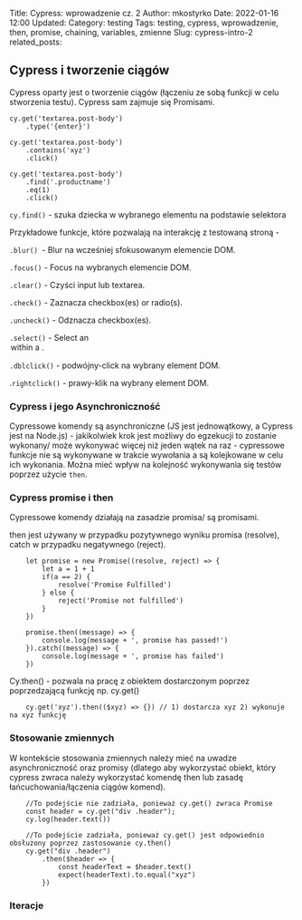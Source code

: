 Title: Cypress: wprowadzenie cz. 2
Author: mkostyrko
Date: 2022-01-16 12:00
Updated:
Category: testing
Tags: testing, cypress, wprowadzenie, then, promise, chaining, variables, zmienne
Slug: cypress-intro-2
related_posts:


## Cypress i tworzenie ciągów

Cypress oparty jest o tworzenie ciągów (łączeniu ze sobą funkcji w celu stworzenia testu). Cypress sam zajmuje się Promisami.

    cy.get('textarea.post-body')
        .type('{enter}')

    cy.get('textarea.post-body')
        .contains('xyz')
        .click()

    cy.get('textarea.post-body')
        .find('.productname')
        .eq(1)
        .click()

`cy.find()` - szuka dziecka w wybranego elementu na podstawie selektora


Przykładowe funkcje, które pozwalają na interakcję z testowaną stroną - 

`.blur() `- Blur na wcześniej sfokusowanym elemencie DOM.

`.focus()` - Focus na wybranych elemencie DOM.

`.clear()` -  Czyści input lub textarea.

`.check()` - Zaznacza checkbox(es) or radio(s).

`.uncheck()` - Odznacza checkbox(es).

`.select()` - Select an <option> within a <select>.

`.dblclick()` - podwójny-click na wybrany element DOM.

.`rightclick()` - prawy-klik na wybrany element DOM.


### Cypress i jego Asynchroniczność

Cypressowe komendy są asynchroniczne  (JS jest jednowątkowy, a Cypress jest na Node.js) - jakikolwiek krok jest możliwy do egzekucji to zostanie wykonany/ może wykonywać więcej niż jeden wątek na raz - cypressowe funkcje nie są wykonywane w trakcie wywołania a są kolejkowane w celu ich wykonania. Można mieć wpływ na kolejność wykonywania się testów poprzez użycie `then`.


### Cypress promise i then

Cypressowe komendy działają na zasadzie promisa/ są promisami.

then jest używany w przypadku pozytywnego wyniku promisa (resolve), catch w przypadku negatywnego (reject).


        let promise = new Promise((resolve, reject) => {
            let a = 1 + 1
            if(a == 2) {
                resolve('Promise Fulfilled')
            } else {
                reject('Promise not fulfilled')
            }
        })

        promise.then((message) => {
            console.log(message + ', promise has passed!')
        }).catch((message) => {
            console.log(message + ', promise has failed')
        })

Cy.then() - pozwala na pracę z obiektem dostarczonym poprzez poprzedzającą funkcję np. cy.get()

        cy.get('xyz').then(($xyz) => {}) // 1) dostarcza xyz 2) wykonuje na xyz funkcję


### Stosowanie zmiennych

W kontekście stosowania zmiennych należy mieć na uwadze asynchroniczność oraz promisy (dlatego aby wykorzystać obiekt, który cypress zwraca należy wykorzystać komendę then lub zasadę łańcuchowania/łączenia ciągów komend).

        //To podejście nie zadziała, ponieważ cy.get() zwraca Promise
        const header = cy.get("div .header");
        cy.log(header.text())

        //To podejście zadziała, ponieważ cy.get() jest odpowiednio obsłużony poprzez zastosowanie cy.then()
        cy.get("div .header")
            .then($header => {
                const headerText = $header.text()
                expect(headerText).to.equal("xyz")
            })

### Iteracje
